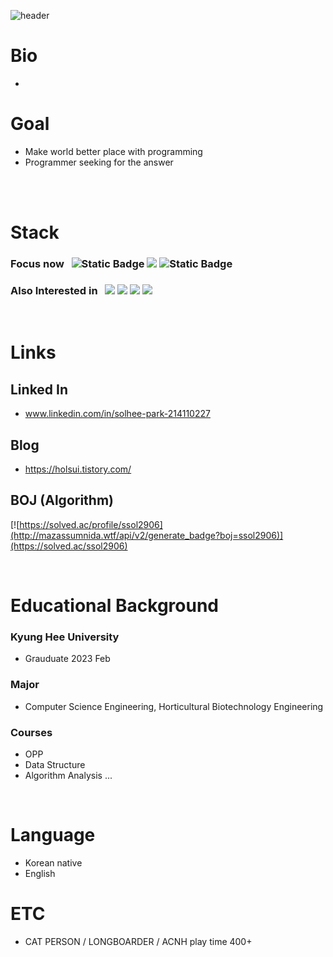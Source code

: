 ![header](https://capsule-render.vercel.app/api?type=waving&height=270&section=header&text=SolheeParkTucker&fontSize=45&theme=merko&&fontAlign=70&fontAlignY=40)

# Bio
- 

# Goal
- Make world better place with programming
- Programmer seeking for the answer

</br></br>

# Stack

### Focus now &nbsp; <img alt="Static Badge" src="https://img.shields.io/badge/android-%233DDC84?style=for-the-badge&logo=android&logoColor=white">&nbsp;<img src="https://img.shields.io/badge/Kotlin-7F52FF?style=for-the-badge&logo=Kotlin&logoColor=white"/>&nbsp;<img alt="Static Badge" src="https://img.shields.io/badge/jetpackcompose-%234285F4?style=for-the-badge&logo=jetpackcompose&logoColor=white">

### Also Interested in &nbsp; <img src="https://img.shields.io/badge/Linux-FCC624?style=for-the-badge&logo=Linux&logoColor=white"/>&nbsp;<img src="https://img.shields.io/badge/C++-00599C?style=for-the-badge&logo=C++&logoColor=white"/>&nbsp;<img src="https://img.shields.io/badge/Python-3776AB?style=for-the-badge&logo=Python&logoColor=white"/>&nbsp;<img src="https://img.shields.io/badge/Django-092E20?style=for-the-badge&logo=Django&logoColor=white"/> 

</br>

  
  # Links

 ## Linked In

 - www.linkedin.com/in/solhee-park-214110227


 ## Blog
 
 - https://holsui.tistory.com/
 

 
 ## BOJ (Algorithm)
 
 [![https://solved.ac/profile/ssol2906](http://mazassumnida.wtf/api/v2/generate_badge?boj=ssol2906)](https://solved.ac/ssol2906)
 
  </br>

# Educational Background

### Kyung Hee University
 - Grauduate 2023 Feb
### Major
 - Computer Science Engineering, Horticultural Biotechnology Engineering
### Courses
 - OPP
 - Data Structure
 - Algorithm Analysis
 ...

 </br>
 
 # Language 
  - Korean native 
  - English 

 
 # ETC

 - CAT PERSON / LONGBOARDER / ACNH play time 400+





